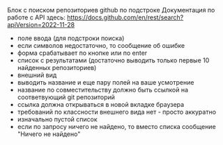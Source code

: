 Блок с поиском репозиториев github по подстроке
Документация по работе с API здесь:
https://docs.github.com/en/rest/search?apiVersion=2022-11-28
- поле ввода (для подстроки поиска)
- если символов недостаточно, то сообщение об ошибке
- форма срабатывает по кнопке или по enter
- список с результатами (достаточно выводить только первые 10 найденных репозиториев)
- внешний вид
- выводить название и еще пару полей на ваше усмотрение
- название по совместительству должно быть ссылкой на соответвующий git репозиторий
- ссылка должна открываться в новой вкладке браузера
- требований по классности внешнего вида нет - просто аккуратно
- изначально пустой список
- если по запросу ничего не найдено, то вместо списка сообщение "Ничего не найдено"